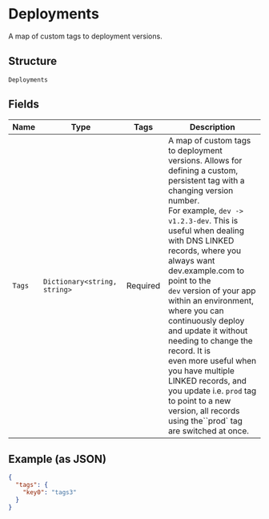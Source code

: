 
# Deployments

A map of custom tags to deployment versions.

## Structure

`Deployments`

## Fields

| Name | Type | Tags | Description |
|  --- | --- | --- | --- |
| `Tags` | `Dictionary<string, string>` | Required | A map of custom tags to deployment versions. Allows for defining a custom, persistent tag with a changing version number.<br>For example, `dev -> v1.2.3-dev`. This is useful when dealing with DNS LINKED records, where you always want dev.example.com to point to the<br>`dev` version of your app within an environment, where you can continuously deploy and update it without needing to change the record. It is<br>even more useful when you have multiple LINKED records, and you update i.e. `prod` tag to point to a new version, all records using the``prod` tag<br>are switched at once. |

## Example (as JSON)

```json
{
  "tags": {
    "key0": "tags3"
  }
}
```

